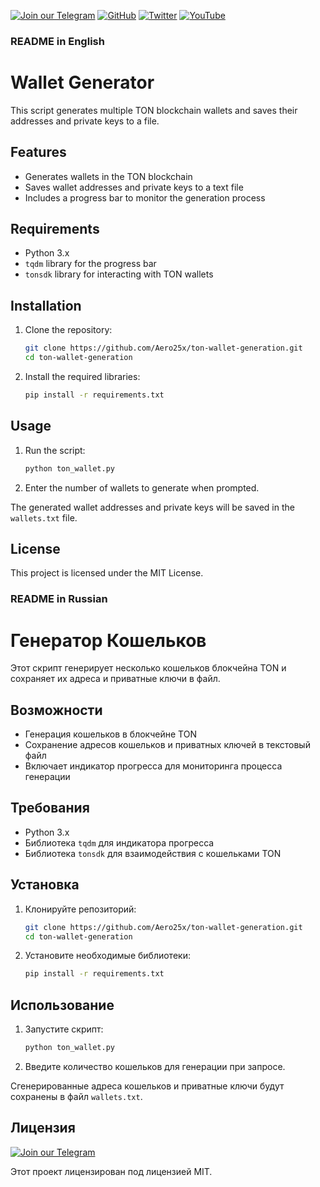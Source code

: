 [![Join our Telegram](https://img.shields.io/badge/Telegram-2CA5E0?style=for-the-badge&logo=telegram&logoColor=white)](https://t.me/hidden_coding)
[![GitHub](https://img.shields.io/badge/GitHub-181717?style=for-the-badge&logo=github&logoColor=white)](https://github.com/aero25x)
[![Twitter](https://img.shields.io/badge/Twitter-1DA1F2?style=for-the-badge&logo=x&logoColor=white)](https://x.com/aero25x)
[![YouTube](https://img.shields.io/badge/YouTube-FF0000?style=for-the-badge&logo=youtube&logoColor=white)](https://www.youtube.com/@flaming_chameleon)


### README in English


# Wallet Generator

This script generates multiple TON blockchain wallets and saves their addresses and private keys to a file.

## Features

- Generates wallets in the TON blockchain
- Saves wallet addresses and private keys to a text file
- Includes a progress bar to monitor the generation process

## Requirements

- Python 3.x
- `tqdm` library for the progress bar
- `tonsdk` library for interacting with TON wallets

## Installation

1. Clone the repository:
    ```sh
    git clone https://github.com/Aero25x/ton-wallet-generation.git
    cd ton-wallet-generation
    ```

2. Install the required libraries:
    ```sh
    pip install -r requirements.txt
    ```

## Usage

1. Run the script:
    ```sh
    python ton_wallet.py
    ```

2. Enter the number of wallets to generate when prompted.

The generated wallet addresses and private keys will be saved in the `wallets.txt` file.

## License

This project is licensed under the MIT License.


### README in Russian


# Генератор Кошельков

Этот скрипт генерирует несколько кошельков блокчейна TON и сохраняет их адреса и приватные ключи в файл.

## Возможности

- Генерация кошельков в блокчейне TON
- Сохранение адресов кошельков и приватных ключей в текстовый файл
- Включает индикатор прогресса для мониторинга процесса генерации

## Требования

- Python 3.x
- Библиотека `tqdm` для индикатора прогресса
- Библиотека `tonsdk` для взаимодействия с кошельками TON

## Установка

1. Клонируйте репозиторий:
    ```sh
    git clone https://github.com/Aero25x/ton-wallet-generation.git
    cd ton-wallet-generation
    ```

2. Установите необходимые библиотеки:
    ```sh
    pip install -r requirements.txt
    ```

## Использование

1. Запустите скрипт:
    ```sh
    python ton_wallet.py
    ```

2. Введите количество кошельков для генерации при запросе.

Сгенерированные адреса кошельков и приватные ключи будут сохранены в файл `wallets.txt`.

## Лицензия

[![Join our Telegram](https://img.shields.io/badge/Telegram-2CA5E0?style=for-the-badge&logo=telegram&logoColor=white)](https://t.me/hidden_coding)


Этот проект лицензирован под лицензией MIT.
